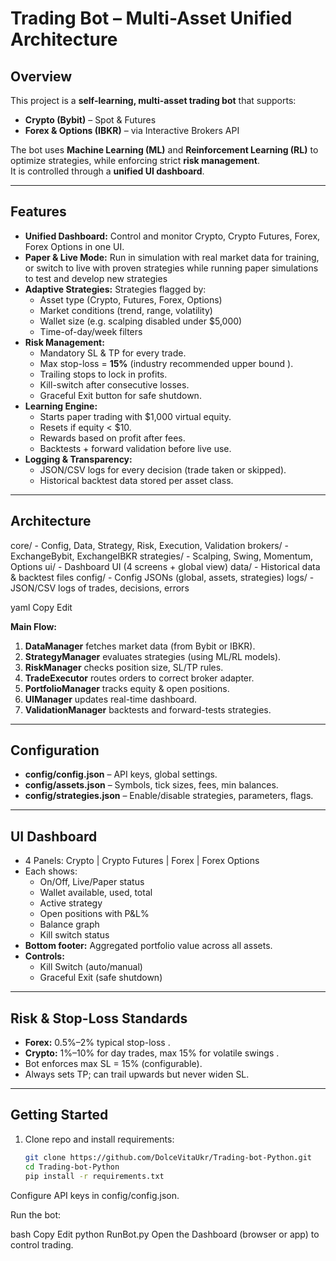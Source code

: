 # Trading Bot – Multi-Asset Unified Architecture

## Overview
This project is a **self-learning, multi-asset trading bot** that supports:
- **Crypto (Bybit)** – Spot & Futures
- **Forex & Options (IBKR)** – via Interactive Brokers API

The bot uses **Machine Learning (ML)** and **Reinforcement Learning (RL)** to optimize strategies, while enforcing strict **risk management**.  
It is controlled through a **unified UI dashboard**.

---

## Features
- **Unified Dashboard:** Control and monitor Crypto, Crypto Futures, Forex, Forex Options in one UI.
- **Paper & Live Mode:** Run in simulation with real market data for training, or switch to live with proven strategies while running paper simulations to test and develop new strategies
- **Adaptive Strategies:** Strategies flagged by:
  - Asset type (Crypto, Futures, Forex, Options)
  - Market conditions (trend, range, volatility)
  - Wallet size (e.g. scalping disabled under $5,000)
  - Time-of-day/week filters
- **Risk Management:**
  - Mandatory SL & TP for every trade.
  - Max stop-loss = **15%** (industry recommended upper bound  ).
  - Trailing stops to lock in profits.
  - Kill-switch after consecutive losses.
  - Graceful Exit button for safe shutdown.
- **Learning Engine:**
  - Starts paper trading with $1,000 virtual equity.
  - Resets if equity < $10.
  - Rewards based on profit after fees.
  - Backtests + forward validation before live use.
- **Logging & Transparency:**
  - JSON/CSV logs for every decision (trade taken or skipped).
  - Historical backtest data stored per asset class.

---

## Architecture
core/ - Config, Data, Strategy, Risk, Execution, Validation
brokers/ - ExchangeBybit, ExchangeIBKR
strategies/ - Scalping, Swing, Momentum, Options
ui/ - Dashboard UI (4 screens + global view)
data/ - Historical data & backtest files
config/ - Config JSONs (global, assets, strategies)
logs/ - JSON/CSV logs of trades, decisions, errors

yaml
Copy
Edit

**Main Flow:**
1. **DataManager** fetches market data (from Bybit or IBKR).
2. **StrategyManager** evaluates strategies (using ML/RL models).
3. **RiskManager** checks position size, SL/TP rules.
4. **TradeExecutor** routes orders to correct broker adapter.
5. **PortfolioManager** tracks equity & open positions.
6. **UIManager** updates real-time dashboard.
7. **ValidationManager** backtests and forward-tests strategies.

---

## Configuration
- **config/config.json** – API keys, global settings.
- **config/assets.json** – Symbols, tick sizes, fees, min balances.
- **config/strategies.json** – Enable/disable strategies, parameters, flags.

---

## UI Dashboard
- 4 Panels: Crypto | Crypto Futures | Forex | Forex Options
- Each shows:
  - On/Off, Live/Paper status
  - Wallet available, used, total
  - Active strategy
  - Open positions with P&L%
  - Balance graph
  - Kill switch status
- **Bottom footer:** Aggregated portfolio value across all assets.
- **Controls:**
  - Kill Switch (auto/manual)
  - Graceful Exit (safe shutdown)

---

## Risk & Stop-Loss Standards
- **Forex:** 0.5%–2% typical stop-loss .
- **Crypto:** 1%–10% for day trades, max 15% for volatile swings  .
- Bot enforces max SL = 15% (configurable).
- Always sets TP; can trail upwards but never widen SL.

---

## Getting Started
1. Clone repo and install requirements:
   ```bash
   git clone https://github.com/DolceVitaUkr/Trading-bot-Python.git
   cd Trading-bot-Python
   pip install -r requirements.txt
Configure API keys in config/config.json.

Run the bot:

bash
Copy
Edit
python RunBot.py
Open the Dashboard (browser or app) to control trading.
